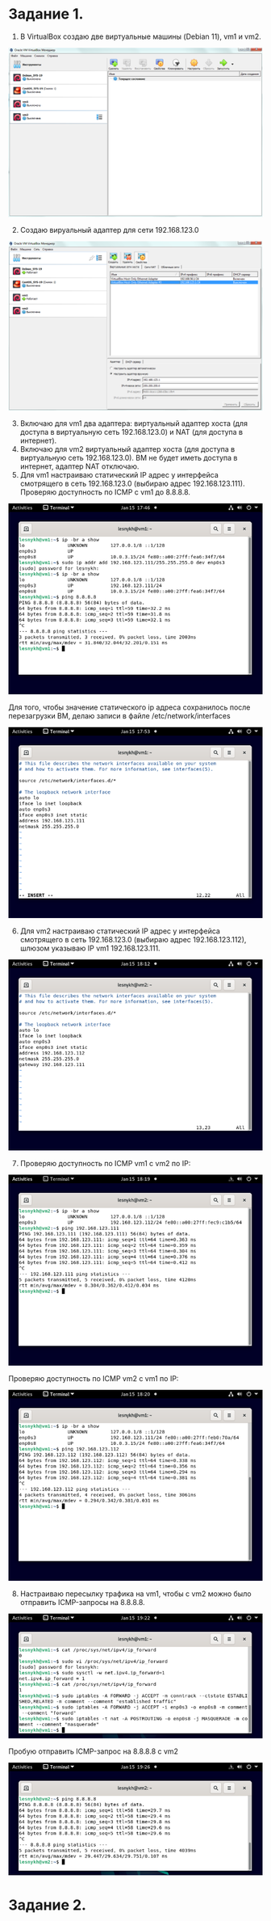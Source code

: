 ﻿# Задание 1.
1. В VirtualBox создаю две виртуальные машины (Debian 11), vm1 и vm2.

![](https://github.com/OlgaLesnykh/screenshots/blob/f65e18b0cf24bd5b1a80ba0f227edf98e7ffbe3d/Firewall_001.png)

2. Создаю вируальный адаптер для сети 192.168.123.0

![](https://github.com/OlgaLesnykh/screenshots/blob/f65e18b0cf24bd5b1a80ba0f227edf98e7ffbe3d/Firewall_002.png)

3. Включаю для vm1 два адаптера: виртуальный адаптер хоста (для доступа в виртуальную сеть 192.168.123.0) и NAT (для доступа в интернет).
4. Включаю для vm2 виртуальный адаптер хоста (для доступа в виртуальную сеть 192.168.123.0). ВМ не будет иметь доступа в интернет, адаптер NAT отключаю.
5. Для vm1 настраиваю статический IP адрес у интерфейса смотрящего в сеть 192.168.123.0 (выбираю адрес 192.168.123.111). Проверяю доступность по ICMP c vm1 до 8.8.8.8.

![](https://github.com/OlgaLesnykh/screenshots/blob/f65e18b0cf24bd5b1a80ba0f227edf98e7ffbe3d/Firewall_003.png)

Для того, чтобы значение статического ip адреса сохранилось после перезагрузки ВМ, делаю записи в файле /etc/network/interfaces

![](https://github.com/OlgaLesnykh/screenshots/blob/f65e18b0cf24bd5b1a80ba0f227edf98e7ffbe3d/Firewall_004.png)

6. Для vm2 настраиваю статический IP адрес у интерфейса смотрящего в сеть 192.168.123.0 (выбираю адрес 192.168.123.112), шлюзом указываю IP vm1 192.168.123.111.

![](https://github.com/OlgaLesnykh/screenshots/blob/f65e18b0cf24bd5b1a80ba0f227edf98e7ffbe3d/Firewall_005.png)

7. Проверяю доступность по ICMP vm1 с vm2 по IP:

![](https://github.com/OlgaLesnykh/screenshots/blob/f65e18b0cf24bd5b1a80ba0f227edf98e7ffbe3d/Firewall_006.png)

Проверяю доступность по ICMP vm2 с vm1 по IP:

![](https://github.com/OlgaLesnykh/screenshots/blob/f65e18b0cf24bd5b1a80ba0f227edf98e7ffbe3d/Firewall_007.png)

8. Настраиваю пересылку трафика на vm1, чтобы с vm2 можно было отправить ICMP-запросы на 8.8.8.8.

![](https://github.com/OlgaLesnykh/screenshots/blob/f65e18b0cf24bd5b1a80ba0f227edf98e7ffbe3d/Firewall_008.png)

Пробую отправить ICMP-запрос на 8.8.8.8 с vm2

![](https://github.com/OlgaLesnykh/screenshots/blob/f65e18b0cf24bd5b1a80ba0f227edf98e7ffbe3d/Firewall_009.png)

# Задание 2.

